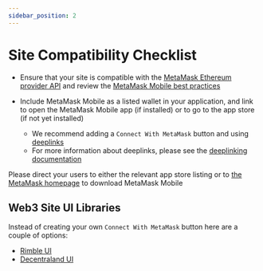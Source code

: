 ```yaml
---
sidebar_position: 2
---
```


# Site Compatibility Checklist

- Ensure that your site is compatible with the [MetaMask Ethereum provider API](./ethereum-provider.html) and review the [MetaMask Mobile best practices](./mobile-best-practices.html)

- Include MetaMask Mobile as a listed wallet in your application, and link to open the MetaMask Mobile app (if installed) or to go to the app store (if not yet installed)
  - We recommend adding a `Connect With MetaMask` button and using [deeplinks](https://metamask.github.io/metamask-deeplinks/)
  - For more information about deeplinks, please see the [deeplinking documentation](./mobile-best-practices.html#deeplinking)

Please direct your users to either the relevant app store listing or to [the MetaMask homepage](https://metamask.io/download.html) to download MetaMask Mobile

## Web3 Site UI Libraries

Instead of creating your own `Connect With MetaMask` button here are a couple of options:

- [Rimble UI](https://rimble.consensys.design/)
- [Decentraland UI](https://ui.decentraland.org/?path=/story/atlas--uncontrolled)
